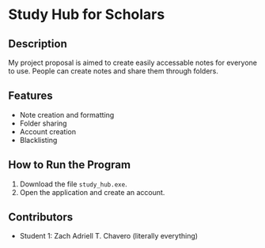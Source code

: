 # Study Hub for Scholars

## Description
My project proposal is aimed to create easily accessable notes for everyone to use.
People can create notes and share them through folders.

## Features
- Note creation and formatting
- Folder sharing
- Account creation
- Blacklisting

## How to Run the Program
1. Download the file `study_hub.exe`.
2. Open the application and create an account.

## Contributors
- Student 1: Zach Adriell T. Chavero (literally everything)
